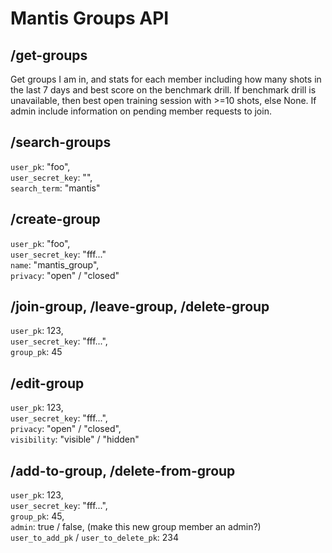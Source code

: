 # Mantis Groups API

## /get-groups

Get groups I am in, and stats for each member including how many shots in the last 7 days and best score on the benchmark drill. 
If benchmark drill is unavailable, then best open training session with >=10 shots, else None. 
If admin include information on pending member requests to join.

## /search-groups

`user_pk`: "foo",  
`user_secret_key`: "",  
`search_term`: "mantis"

## /create-group

`user_pk`: "foo",  
`user_secret_key`: "fff..."  
`name`: "mantis_group",  
`privacy`: "open" / "closed"  

## /join-group, /leave-group, /delete-group

`user_pk`: 123,  
`user_secret_key`: "fff...",  
`group_pk`: 45  

## /edit-group

`user_pk`: 123,  
`user_secret_key`: "fff...",  
`privacy`: "open" / "closed",  
`visibility`: "visible" / "hidden"  

## /add-to-group, /delete-from-group

`user_pk`: 123,  
`user_secret_key`: "fff...",  
`group_pk`: 45,  
`admin`: true / false, (make this new group member an admin?)  
`user_to_add_pk` / `user_to_delete_pk`: 234   
   
